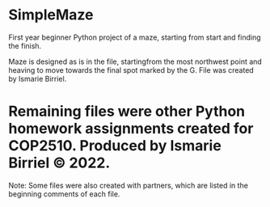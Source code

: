 # SimpleMaze
First year beginner Python project of a maze, starting from start and finding the finish.

Maze is designed as is in the file, startingfrom the most northwest point and heaving to move towards the final spot marked by the G.
File was created by Ismarie Birriel.

# Remaining files were other Python homework assignments created for COP2510. Produced by Ismarie Birriel © 2022.
Note: Some files were also created with partners, which are listed in the beginning comments of each file.
